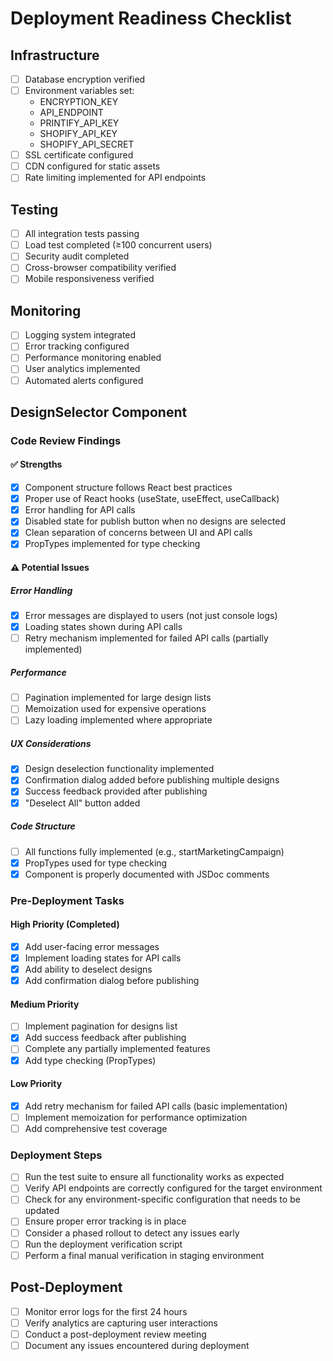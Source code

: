 # Deployment Readiness Checklist

## Infrastructure

- [ ] Database encryption verified
- [ ] Environment variables set:
  - ENCRYPTION_KEY
  - API_ENDPOINT
  - PRINTIFY_API_KEY
  - SHOPIFY_API_KEY
  - SHOPIFY_API_SECRET
- [ ] SSL certificate configured
- [ ] CDN configured for static assets
- [ ] Rate limiting implemented for API endpoints

## Testing

- [ ] All integration tests passing
- [ ] Load test completed (≥100 concurrent users)
- [ ] Security audit completed
- [ ] Cross-browser compatibility verified
- [ ] Mobile responsiveness verified

## Monitoring

- [ ] Logging system integrated
- [ ] Error tracking configured
- [ ] Performance monitoring enabled
- [ ] User analytics implemented
- [ ] Automated alerts configured

## DesignSelector Component

### Code Review Findings

#### ✅ Strengths
- [x] Component structure follows React best practices
- [x] Proper use of React hooks (useState, useEffect, useCallback)
- [x] Error handling for API calls
- [x] Disabled state for publish button when no designs are selected
- [x] Clean separation of concerns between UI and API calls
- [x] PropTypes implemented for type checking

#### ⚠️ Potential Issues

##### Error Handling
- [x] Error messages are displayed to users (not just console logs)
- [x] Loading states shown during API calls
- [ ] Retry mechanism implemented for failed API calls (partially implemented)

##### Performance
- [ ] Pagination implemented for large design lists
- [ ] Memoization used for expensive operations
- [ ] Lazy loading implemented where appropriate

##### UX Considerations
- [x] Design deselection functionality implemented
- [x] Confirmation dialog added before publishing multiple designs
- [x] Success feedback provided after publishing
- [x] "Deselect All" button added

##### Code Structure
- [ ] All functions fully implemented (e.g., startMarketingCampaign)
- [x] PropTypes used for type checking
- [x] Component is properly documented with JSDoc comments

### Pre-Deployment Tasks

#### High Priority (Completed)
- [x] Add user-facing error messages
- [x] Implement loading states for API calls
- [x] Add ability to deselect designs
- [x] Add confirmation dialog before publishing

#### Medium Priority
- [ ] Implement pagination for designs list
- [x] Add success feedback after publishing
- [ ] Complete any partially implemented features
- [x] Add type checking (PropTypes)

#### Low Priority
- [x] Add retry mechanism for failed API calls (basic implementation)
- [ ] Implement memoization for performance optimization
- [ ] Add comprehensive test coverage

### Deployment Steps
- [ ] Run the test suite to ensure all functionality works as expected
- [ ] Verify API endpoints are correctly configured for the target environment
- [ ] Check for any environment-specific configuration that needs to be updated
- [ ] Ensure proper error tracking is in place
- [ ] Consider a phased rollout to detect any issues early
- [ ] Run the deployment verification script
- [ ] Perform a final manual verification in staging environment

## Post-Deployment

- [ ] Monitor error logs for the first 24 hours
- [ ] Verify analytics are capturing user interactions
- [ ] Conduct a post-deployment review meeting
- [ ] Document any issues encountered during deployment
